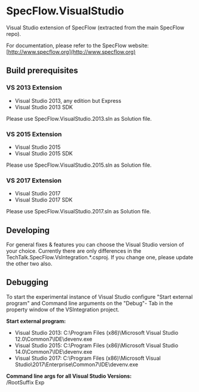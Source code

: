 # SpecFlow.VisualStudio

Visual Studio extension of SpecFlow (extracted from the main SpecFlow repo).

For documentation, please refer to the SpecFlow website: 
[http://www.specflow.org](http://www.specflow.org)

## Build prerequisites

### VS 2013 Extension
- Visual Studio 2013, any edition but Express
- Visual Studio 2013 SDK

Please use SpecFlow.VisualStudio.2013.sln as Solution file.

### VS 2015 Extension
- Visual Studio 2015
- Visual Studio 2015 SDK

Please use SpecFlow.VisualStudio.2015.sln as Solution file.

### VS 2017 Extension
- Visual Studio 2017
- Visual Studio 2017 SDK

Please use SpecFlow.VisualStudio.2017.sln as Solution file.


## Developing 

For general fixes & features you can choose the Visual Studio version of your choice.
Currently there are only differences in the TechTalk.SpecFlow.VsIntegration.*.csproj. If you change one, please update the other two also.

## Debugging

To start the experimental instance of Visual Studio configure "Start external program" and Command line arguments on the "Debug"- Tab in the property window of the VSIntegration project.

**Start external program:**

- Visual Studio 2013: C:\Program Files (x86)\Microsoft Visual Studio 12.0\Common7\IDE\devenv.exe
- Visual Studio 2015: C:\Program Files (x86)\Microsoft Visual Studio 14.0\Common7\IDE\devenv.exe
- Visual Studio 2017: C:\Program Files (x86)\Microsoft Visual Studio\2017\Enterprise\Common7\IDE\devenv.exe


**Command line args for all Visual Studio Versions:**  
/RootSuffix Exp

